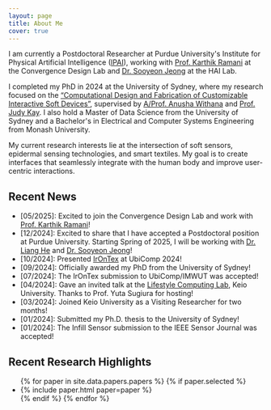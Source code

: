 ```yaml
---
layout: page
title: About Me
cover: true
---
```


I am currently a Postdoctoral Researcher at Purdue University's Institute for Physical Artificial Intelligence ([IPAI](https://www.purdue.edu/computes/institute-for-physical-artificial-intelligence/)), working with [Prof. Karthik Ramani](https://engineering.purdue.edu/cdesign/wp/current-convergence-design-lab-members/) at the Convergence Design Lab and [Dr. Sooyeon Jeong](https://www.sooyeonjeong.com/) at the HAI Lab.

I completed my PhD in 2024 at the University of Sydney, where my research focused on the [“Computational Design and Fabrication of Customizable Interactive Soft Devices”](https://ses.library.usyd.edu.au/handle/2123/32814), supervised by [A/Prof. Anusha Withana](https://scholar.google.com/citations?user=y17ckyIAAAAJ&hl=en&oi=ao) and [Prof. Judy Kay](https://scholar.google.com/citations?user=4lr4HzgAAAAJ&hl=en&oi=ao). I also hold a Master of Data Science from the University of Sydney and a Bachelor's in Electrical and Computer Systems Engineering from Monash University.

My current research interests lie at the intersection of soft sensors, epidermal sensing technologies, and smart textiles. My goal is to create interfaces that seamlessly integrate with the human body and improve user-centric interactions.

## Recent News
* [05/2025]\: Excited to join the Convergence Design Lab and work with [Prof. Karthik Ramani](https://scholar.google.com/citations?user=AUPTVF0AAAAJ&hl=en&oi=ao)!
* [12/2024]\: Excited to share that I have accepted a Postdoctoral position at Purdue University. Starting Spring of 2025, I will be working with [Dr. Liang He](https://scholar.google.com/citations?hl=en&user=AXIunRIAAAAJ) and [Dr. Sooyeon Jeong](https://scholar.google.com/citations?user=obVs9ZAAAAAJ&hl=en&oi=ao)!
* [10/2024]\: Presented [IrOnTex](https://programs.sigchi.org/ubicomp-iswc/2024/program/content/174664) at UbiComp 2024!
* [09/2024]\: Officially awarded my PhD from the University of Sydney!
* [07/2024]\: The IrOnTex submission to UbiComp/IMWUT was accepted!
* [04/2024]\: Gave an invited talk at the [Lifestyle Computing Lab](https://lclab.org/), Keio University. Thanks to Prof. Yuta Sugiura for hosting!
* [03/2024]\: Joined Keio University as a Visiting Researcher for two months!
* [01/2024]\: Submitted my Ph.D. thesis to the University of Sydney!
* [01/2024]\: The Infill Sensor submission to the IEEE Sensor Journal was accepted!

## Recent Research Highlights

<ul>
{% for paper in site.data.papers.papers %}
  {% if paper.selected %}
  <li>
  {% include paper.html paper=paper %}
  </li>
  {% endif %}
{% endfor %}
</ul>

